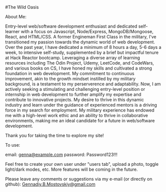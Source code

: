 #The Wild Oasis

About Me:

Entry-level web/software development enthusiast and dedicated self-learner with a focus on Javascript, Node/Express, MongoDB/Mongoose, React, and HTML/CSS. A former Engineman First Class in the military, I've transitioned my passion towards the dynamic world of web development. Over the past year, I have dedicated a minimum of 8 hours a day, 5-6 days a week, to intensive self-study, supplemented by a brief but impactful tenure at Hack Reactor bootcamp. Leveraging a diverse array of learning resources including The Odin Project, Udemy, LeetCode, and CodeWars, and various books on CS, I have honed my skills and cultivated a strong foundation in web development. My commitment to continuous improvement, akin to the growth mindset instilled by my military background, is a testament to my perserverence and adaptability. Now, I am actively seeking a stimulating and challenging entry-level position or internship in web development to further amplify my expertise and contribute to innovative projects. My desire to thrive in this dynamic industry and learn under the guidance of experienced mentors is a driving force in my search for employment. My military experience has endowed me with a high-level work ethic and an ability to thrive in collaborative environments, making me an ideal candidate for a future in web/software development.

Thank you for taking the time to explore my site!

To use:

email: genna@example.com
password: Password123!!!

Feel free to create your own user under "users tab", upload a photo, toggle light/dark modes, etc. More features will be coming in the future.

Please leave any comments or suggestions via my e-mail (or directly on github):
Gennadiy.B.Mostovskiy@gmail.com
